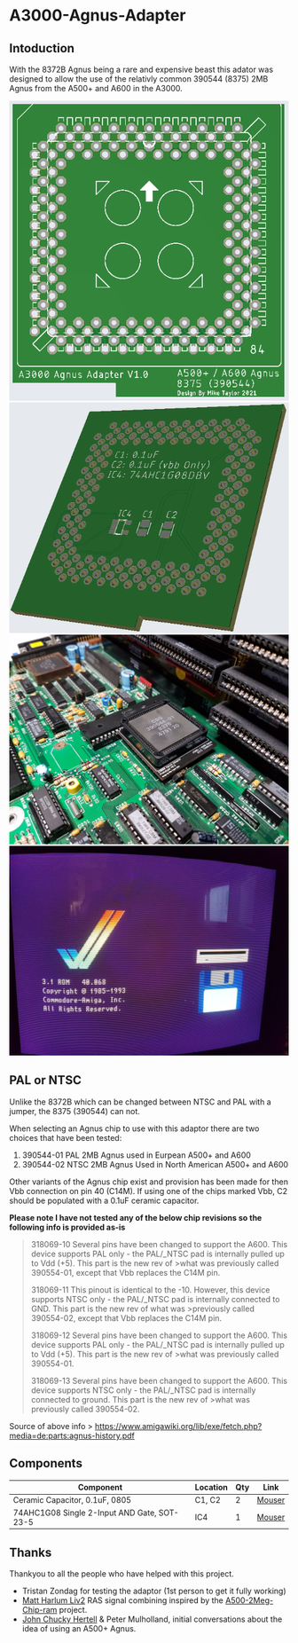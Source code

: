 # A3000-Agnus-Adapter

## Intoduction
With the 8372B Agnus being a rare and expensive beast this adator was designed to allow the use of the relativly common 390544 (8375) 2MB Agnus from the A500+ and A600 in the A3000. 

![A3000AgnusAdaptor](A3000AgnusAdaptor.png)
![A3000AgnusAdaptorBack](A3000AgnusAdaptorBack.png)
![Prototype](Prototype.jpg)
![Working](Working.jpg)


## PAL or NTSC
Unlike the 8372B which can be changed between NTSC and PAL with a jumper, the 8375 (390544) can not. 

When selecting an Agnus chip to use with this adaptor there are two choices that have been tested:

1. 390544-01 PAL 2MB Agnus used in Eurpean A500+ and A600
2. 390544-02 NTSC 2MB Agnus Used in North American A500+ and A600

Other variants of the Agnus chip exist and provision has been made for then Vbb connection on pin 40 (C14M). 
If using one of the chips marked Vbb, C2 should be populated with a 0.1uF ceramic capacitor.

**Please note I have not tested any of the below chip revisions so the following info is provided as-is**

>318069-10
>Several pins have been changed to support the A600. This device supports PAL only - the PAL/_NTSC pad is internally pulled up to Vdd (+5). This part is the new rev of >what was previously called 390554-01, except that Vbb replaces the C14M pin.
>
>318069-11
>This pinout is identical to the -10. However, this device supports NTSC only - the PAL/_NTSC pad is internally connected to GND. This part is the new rev of what was >previously called 390554-02, except that Vbb replaces the C14M pin.
>
>318069-12
>Several pins have been changed to support the A600. This device supports PAL only - the PAL/_NTSC pad is internally pulled up to Vdd (+5). This part is the new rev of >what was previously called 390554-01.
>
>318069-13
>Several pins have been changed to support the A600. This device supports NTSC only - the PAL/_NTSC pad is internally connected to ground. This part is the new rev of >what was previously called 390554-02.

Source of above info > https://www.amigawiki.org/lib/exe/fetch.php?media=de:parts:agnus-history.pdf

## Components

| Component                                   | Location  | Qty | Link |
| ------------------------------------------- | --------- | --- | ---- |
| Ceramic Capacitor, 0.1uF, 0805              | C1, C2    |  2  |  [Mouser](https://www.mouser.com/ProductDetail/710-885012207098)    |
| 74AHC1G08 Single 2-Input AND Gate, SOT-23-5 | IC4       | 1   |  [Mouser](https://www.mouser.com/ProductDetail/595-SN74AHC1G08DBVR)    |


## Thanks
Thankyou to all the people who have helped with this project.

- Tristan Zondag for testing the adaptor (1st person to get it fully working)
- [Matt Harlum Liv2](https://github.com/LIV2) RAS signal combining inspired by the [A500-2Meg-Chip-ram](https://github.com/LIV2/A500-2Meg-Chip-ram) project.
- [John Chucky Hertell](https://github.com/ChuckyGang) & Peter Mulholland, initial conversations about the idea of using an A500+ Agnus. 
